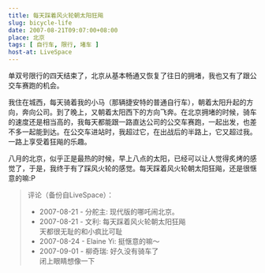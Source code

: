 ```yaml
---
title: 每天踩着风火轮朝太阳狂飚
slug: bicycle-life
date: 2007-08-21T09:07:00+08:00
place: 北京
tags: [ 自行车, 限行, 堵车 ]
host-at: LiveSpace
---
```

单双号限行的四天结束了，北京从基本畅通又恢复了往日的拥堵，我也又有了跟公交车赛跑的机会。

我住在城西，每天骑着我的小马（那辆捷安特的普通自行车），朝着太阳升起的方向，奔向公司。到了晚上，又朝着太阳西下的方向飞奔。在北京拥堵的时候，骑车的速度还是相当高的，我每天都能跟一路直达公司的公交车赛跑，一起出发，也差不多一起能到达。在公交车进站时，我超过它，在出战后的半路上，它又超过我。一路上享受着狂飚的乐趣。

八月的北京，似乎正是最热的时候，早上八点的太阳，已经可以让人觉得炙烤的感觉了，于是，我终于有了踩风火轮的感觉。每天踩着风火轮朝太阳狂飚，还是很惬意的嘛:P

> 评论（备份自LiveSpace）：
>
> * 2007-08-21 - 分舵主: 现代版的哪吒闹北京。
> * 2007-08-21 - 文利: 每天踩着风火轮朝太阳狂飚<br>天都很无耻的和小疯比可耻
> * 2007-08-24 - Elaine Yi: 挺惬意的嘛～
> * 2007-09-01 - 柳奇瑞: 好久没有骑车了<br>闭上眼睛想像一下
